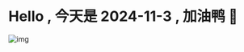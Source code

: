 
# Hello , 今天是 2024-11-3 , 加油鸭 🤭

![img](https://v1.jinrishici.com/all.svg?font-size=18&spacing=4)

